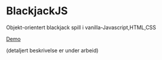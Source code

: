 # BlackjackJS
Objekt-orientert blackjack spill i vanilla-Javascript,HTML,CSS

[Demo](https://forksort.github.io/BlackjackJS/)

(detaljert beskrivelse er under arbeid)